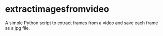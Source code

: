 # extractimagesfromvideo
A simple Python script to extract frames from a video and save each frame as a jpg file.
